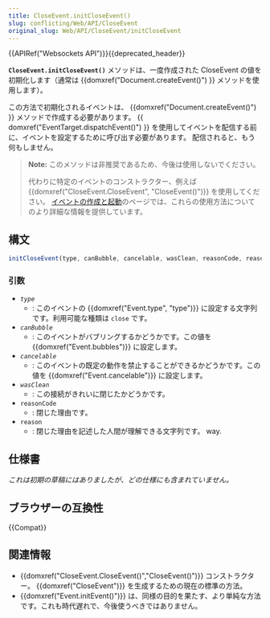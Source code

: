 ```yaml
---
title: CloseEvent.initCloseEvent()
slug: conflicting/Web/API/CloseEvent
original_slug: Web/API/CloseEvent/initCloseEvent
---
```


{{APIRef("Websockets API")}}{{deprecated_header}}

**`CloseEvent.initCloseEvent()`** メソッドは、一度作成された CloseEvent の値を初期化します（通常は {{domxref("Document.createEvent()") }} メソッドを使用します）。

この方法で初期化されるイベントは、 {{domxref("Document.createEvent()") }} メソッドで作成する必要があります。
{{ domxref("EventTarget.dispatchEvent()") }} を使用してイベントを配信する前に、イベントを設定するために呼び出す必要があります。
配信されると、もう何もしません。

> **Note:** このメソッドは非推奨であるため、今後は使用しないでください。
>
> 代わりに特定のイベントのコンストラクター、例えば {{domxref("CloseEvent.CloseEvent", "CloseEvent()")}} を使用してください。
> [イベントの作成と起動](/ja/docs/Web/Events/Creating_and_triggering_events)のページでは、これらの使用方法についてのより詳細な情報を提供しています。

## 構文

```js
initCloseEvent(type, canBubble, cancelable, wasClean, reasonCode, reason)
```

### 引数

- _`type`_
  - : このイベントの {{domxref("Event.type", "type")}} に設定する文字列です。利用可能な種類は `close` です。
- _`canBubble`_
  - : このイベントがバブリングするかどうかです。この値を {{domxref("Event.bubbles")}} に設定します。
- _`cancelable`_
  - : このイベントの既定の動作を禁止することができるかどうかです。この値を {{domxref("Event.cancelable")}} に設定します。
- _`wasClean`_
  - : この接続がきれいに閉じたかどうかです。
- `reasonCode`
  - : 閉じた理由です。
- `reason`
  - : 閉じた理由を記述した人間が理解できる文字列です。
    way.

## 仕様書

_これは初期の草稿にはありましたが、どの仕様にも含まれていません。_

## ブラウザーの互換性

{{Compat}}

## 関連情報

- {{domxref("CloseEvent.CloseEvent()","CloseEvent()")}} コンストラクター。 {{domxref("CloseEvent")}} を生成するための現在の標準の方法。
- {{domxref("Event.initEvent()")}} は、同様の目的を果たす、より単純な方法です。これも時代遅れで、今後使うべきではありません。
